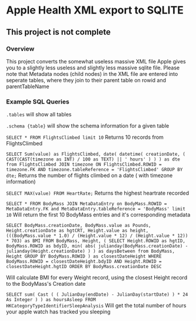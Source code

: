 # Apple Health XML export to SQLITE

## This project is not complete

### Overview

This project converts the somewhat useless massive XML file Apple gives you to a slightly less useless and slightly less massive sqlite file. Please note that Metadata nodes (child nodes) in the XML file are entered into seperate tables, where they join to their parent table on rowid and parentTableName

### Example SQL Queries

`.tables` will show all tables

`.schema {table}` will show the schema information for a given table

`SELECT * FROM FlightsClimbed limit 10` Returns 10 records from FlightsClimbed

`
SELECT
    Sum(value) as FlightsClimbed,
    date(
        datetime(
            creationDate,
            (
                CAST(CAST(timezone as INT) / 100 as TEXT) || ' hours'
            )
        )
    ) as dte
from
    FlightsClimbed
    JOIN timezone ON FlightsClimbed.ROWID = timezone.FK
    AND timezone.tableReference = 'FlightsClimbed'
GROUP BY
    dte;
` 
Returns the number of flights climbed on a date ( with timezone information)

`SELECT MAX(value) FROM HeartRate;` Returns the highest heartrate recorded

`SELECT * FROM BodyMass JOIN MetaDataEntry on BodyMass.ROWID = MetaDataEntry.FK and MetaDataEntry.tableReference = 'BodyMass' limit 10` Will return the first 10 BodyMass entries and it's corresponding metadata

`
SELECT
    BodyMass.creationDate,
    BodyMass.value as Pounds,
    Height.creationDate as hgtCRT,
    Height.value as height,
    (((BodyMass.value * 1.0) / (Height.value * 12) / (Height.value * 12)) * 703) as BMI
FROM
    BodyMass,
    Height,
    (
        SELECT
            Height.ROWID as hgtID,
            BodyMass.ROWID as bdyID,
            min(
                abs(
                    julianday(BodyMass.creationDate) - julianday(Height.creationDate)
                )
            ) as daysBetween
        from
            BodyMass,
            Height
        GROUP BY
            BodyMass.ROWID
    ) as closestDateHeight
WHERE
    BodyMass.ROWID = closestDateHeight.bdyID
    AND Height.ROWID = closestDateHeight.hgtID
ORDER BY
    BodyMass.creationDate DESC
`

Will calculate BMI for every Weight record, using the closest Height record to the BodyMass's Creation date

`
SELECT
    sum(
        Cast (
            (
                JulianDay(endDate) - JulianDay(startDate)
            ) * 24 As Integer
        )
    ) as hoursAsleep
FROM
    HKCategoryTypeIdentifierSleepAnalysis
`
Will get the total number of hours your apple watch has tracked you sleeping



